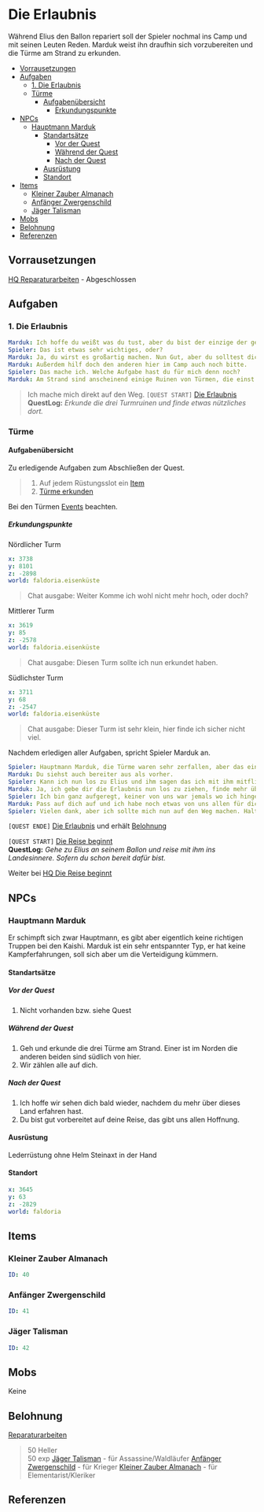 # Die Erlaubnis <!-- omit in toc -->

Während Elius den Ballon repariert soll der Spieler nochmal ins Camp und mit seinen Leuten Reden. Marduk weist ihn draufhin sich vorzubereiten und die Türme am Strand zu erkunden.

- [Vorrausetzungen](#vorrausetzungen)
- [Aufgaben](#aufgaben)
    - [1. Die Erlaubnis](#1-die-erlaubnis)
    - [Türme](#türme)
        - [Aufgabenübersicht](#aufgabenübersicht)
            - [Erkundungspunkte](#erkundungspunkte)
- [NPCs](#npcs)
    - [Hauptmann Marduk](#hauptmann-marduk)
        - [Standartsätze](#standartsätze)
            - [Vor der Quest](#vor-der-quest)
            - [Während der Quest](#während-der-quest)
            - [Nach der Quest](#nach-der-quest)
        - [Ausrüstung](#ausrüstung)
        - [Standort](#standort)
- [Items](#items)
    - [Kleiner Zauber Almanach](#kleiner-zauber-almanach)
    - [Anfänger Zwergenschild](#anfänger-zwergenschild)
    - [Jäger Talisman](#jäger-talisman)
- [Mobs](#mobs)
- [Belohnung](#belohnung)
- [Referenzen](#referenzen)

## Vorrausetzungen

[HQ Reparaturarbeiten](../2-reparaturarbeiten/README.md) - Abgeschlossen

## Aufgaben

### 1. Die Erlaubnis

```yml
Marduk: Ich hoffe du weißt was du tust, aber du bist der einzige der gerade auf diese Reise gehen kann.
Spieler: Das ist etwas sehr wichtiges, oder?
Marduk: Ja, du wirst es großartig machen. Nun Gut, aber du solltest dich noch etwas besser vorbereiten bevor ich dir die Erlaubnis geben von hier fort zu gehen.
Marduk: Außerdem hilf doch den anderen hier im Camp auch noch bitte.
Spieler: Das mache ich. Welche Aufgabe hast du für mich denn noch?
Marduk: Am Strand sind anscheinend einige Ruinen von Türmen, die einst wohl mal die Küste sichern sollten. Gehe doch dorthin und schaue ob du etwas brauchbares findest.
```

> Ich mache mich direkt auf den Weg.
`[QUEST START]` [Die Erlaubnis](#1.-die-erlaubnis)  
> **QuestLog:** *Erkunde die drei Turmruinen und finde etwas nützliches dort.*

### Türme

#### Aufgabenübersicht

Zu erledigende Aufgaben zum Abschließen der Quest.
> 1. Auf jedem Rüstungsslot ein [Item](#items)  
> 2. [Türme erkunden](#erkundungspunkte)  

Bei den Türmen [Events](../events.md) beachten.

##### Erkundungspunkte

Nördlicher Turm
```yml
x: 3738
y: 8101
z: -2898
world: faldoria.eisenküste
```
> Chat ausgabe: Weiter Komme ich wohl nicht mehr hoch, oder doch?

Mittlerer Turm
```yml
x: 3619
y: 85
z: -2578
world: faldoria.eisenküste
```
> Chat ausgabe: Diesen Turm sollte ich nun erkundet haben.

Südlichster Turm
```yml
x: 3711
y: 68
z: -2547
world: faldoria.eisenküste
```
> Chat ausgabe: Dieser Turm ist sehr klein, hier finde ich sicher nicht viel.

Nachdem erledigen aller Aufgaben, spricht Spieler Marduk an.

```yml
Spieler: Hauptmann Marduk, die Türme waren sehr zerfallen, aber das ein oder andere konnte ich finden.
Marduk: Du siehst auch bereiter aus als vorher.
Spieler: Kann ich nun los zu Elius und ihm sagen das ich mit ihm mitfliegen werde?
Marduk: Ja, ich gebe dir die Erlaubnis nun los zu ziehen, finde mehr über dieses Land heraus. Wir werden uns hier erstmal weiter aufhalten. Komm aber bald wieder und melde dich bei uns.
Spieler: Ich bin ganz aufgeregt, keiner von uns war jemals wo ich hingehen werde. Ich werde aber so schnell es geht wieder hier her zurück kommen. 
Marduk: Pass auf dich auf und ich habe noch etwas von uns allen für dich. Es ist eines unserer kostbarsten besitze, noch aus der alten Zeit bevor wir auf Ankanor lebten.
Spieler: Vielen dank, aber ich sollte mich nun auf den Weg machen. Haltet durch.
```

`[QUEST ENDE]` [Die Erlaubnis](#1.-die-erlaubnis) und erhält [Belohnung](#belohunung) 

`[QUEST START]` [Die Reise beginnt](../4-die-reise-beginnt/README.md)   
**QuestLog:** *Gehe zu Elius an seinem Ballon und reise mit ihm ins Landesinnere. Sofern du schon bereit dafür bist.*

Weiter bei [HQ Die Reise beginnt](../4-die-reise-beginnt/README.md)

## NPCs

### Hauptmann Marduk

Er schimpft sich zwar Hauptmann, es gibt aber eigentlich keine richtigen Truppen bei den Kaishi. Marduk ist ein sehr entspannter Typ, er hat keine Kampferfahrungen, soll sich aber um die Verteidigung kümmern.

#### Standartsätze

##### Vor der Quest

1. Nicht vorhanden bzw. siehe Quest

##### Während der Quest 

1. Geh und erkunde die drei Türme am Strand. Einer ist im Norden die anderen beiden sind südlich von hier. 
2. Wir zählen alle auf dich.

##### Nach der Quest

1. Ich hoffe wir sehen dich bald wieder, nachdem du mehr über dieses Land erfahren hast.
2. Du bist gut vorbereitet auf deine Reise, das gibt uns allen Hoffnung.

#### Ausrüstung

Lederrüstung ohne Helm
Steinaxt in der Hand

#### Standort

```yml
x: 3645
y: 63
z: -2829
world: faldoria
```

## Items

### Kleiner Zauber Almanach

```yml
ID: 40
```

### Anfänger Zwergenschild

```yml
ID: 41
```

### Jäger Talisman

```yml
ID: 42
```

## Mobs

Keine

## Belohnung

[Reparaturarbeiten](#1.-die-erlaubnis)
> 50 Heller  
> 50 exp 
> [Jäger Talisman](#jäger_talisman) - für Assassine/Waldläufer
> [Anfänger Zwergenschild](#anfänger_zwergenschild) - für Krieger
> [Kleiner Zauber Almanach](#kleiner_zauber_almanach) - für Elementarist/Kleriker

## Referenzen


